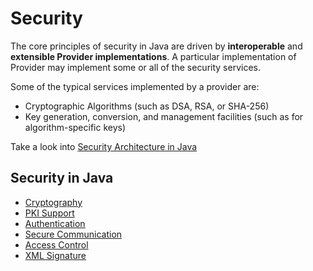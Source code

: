 # Security
The core principles of security in Java are driven by **interoperable** and **extensible Provider implementations**. A particular implementation of Provider may implement some or all of the security services.

Some of the typical services implemented by a provider are:
- Cryptographic Algorithms (such as DSA, RSA, or SHA-256)
- Key generation, conversion, and management facilities (such as for algorithm-specific keys)

Take a look into [Security Architecture in Java](https://www.baeldung.com/java-security-overview)

## Security in Java
-  [Cryptography](C:\Users\Saarga.Satheesh\Documents\GitHub\InvenioRunBook\docs\Java\Cryptography.md)
- [PKI Support](C:\Users\Saarga.Satheesh\Documents\GitHub\InvenioRunBook\docs\Java\PKISupport.md)
- [Authentication](C:\Users\Saarga.Satheesh\Documents\GitHub\InvenioRunBook\docs\Java\Authentication.md)
- [Secure Communication](C:\Users\Saarga.Satheesh\Documents\GitHub\InvenioRunBook\docs\Java\SecureCommunication.md)
- [Access Control](C:\Users\Saarga.Satheesh\Documents\GitHub\InvenioRunBook\docs\Java\AccessControl.md)
- [XML Signature](C:\Users\Saarga.Satheesh\Documents\GitHub\InvenioRunBook\docs\Java\XMLConfiguration.md)















